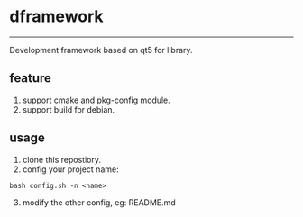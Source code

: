 # dframework
------------
Development framework based on qt5 for library.

## feature
1. support cmake and pkg-config module.
2. support build for debian.

## usage
1. clone this repostiory.
2. config your project name:
```shell
bash config.sh -n <name>
```
3. modify the other config, eg: README.md
